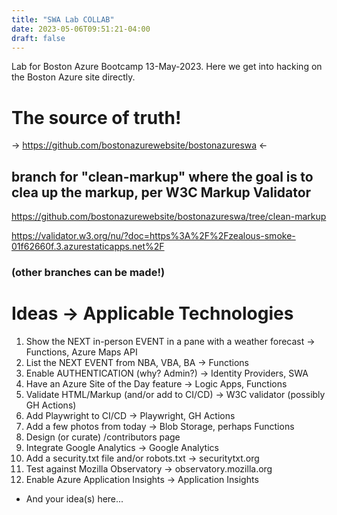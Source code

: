 ```yaml
---
title: "SWA Lab COLLAB"
date: 2023-05-06T09:51:21-04:00
draft: false
---
```

Lab for Boston Azure Bootcamp 13-May-2023. Here we get into hacking on the Boston Azure site directly.

# The source of truth!

&rarr; https://github.com/bostonazurewebsite/bostonazureswa &larr;

## branch for "clean-markup" where the goal is to clea up the markup, per W3C Markup Validator

https://github.com/bostonazurewebsite/bostonazureswa/tree/clean-markup

https://validator.w3.org/nu/?doc=https%3A%2F%2Fzealous-smoke-01f62660f.3.azurestaticapps.net%2F

### (other branches can be made!)

# Ideas &rarr; Applicable Technologies

1. Show the NEXT in-person EVENT in a pane with a weather forecast &rarr;
Functions, Azure Maps API
2. List the NEXT EVENT from NBA, VBA, BA &rarr;
Functions
3. Enable AUTHENTICATION (why? Admin?) &rarr;
Identity Providers, SWA
4. Have an Azure Site of the Day feature &rarr;
Logic Apps, Functions
5. Validate HTML/Markup (and/or add to CI/CD) &rarr;
W3C validator (possibly GH Actions)
6.  Add Playwright to CI/CD &rarr;
Playwright, GH Actions
7. Add a few photos from today &rarr;
Blob Storage, perhaps Functions
8. Design (or curate) /contributors page
9. Integrate Google Analytics &rarr;
Google Analytics
10. Add a security.txt file and/or robots.txt
&rarr; securitytxt.org
11. Test against Mozilla Observatory
&rarr; observatory.mozilla.org
12. Enable Azure Application Insights
&rarr; Application Insights

* And your idea(s) here...
